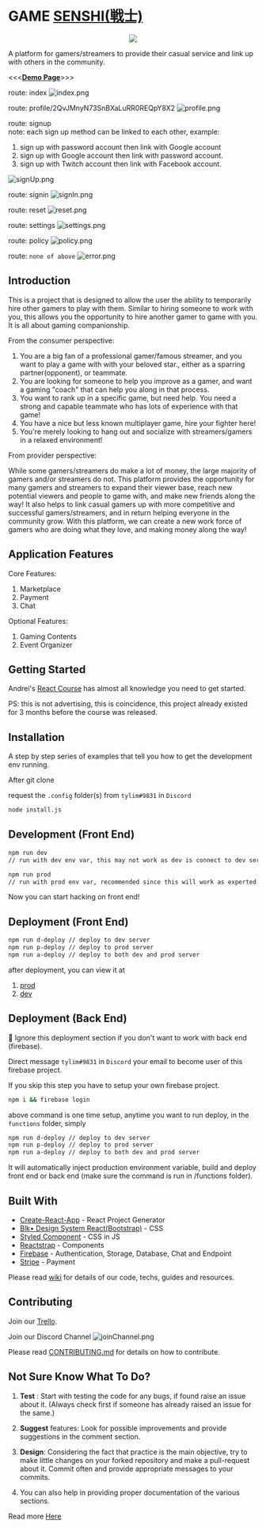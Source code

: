 # GAME [SENSHI(戦士)](https://en.wikipedia.org/wiki/Senshi)

<p align="center">
  <img src='./public/android-chrome-512x512.png'>
</p>

A platform for gamers/streamers to provide their casual service and link up with others in the community.

<<<[**Demo Page**](https://gamessenshi.firebaseapp.com/)>>>

route: index
![index.png](./src/0_assets/img/readme/index.png)

route: profile/2QvJMnyN73SnBXaLuRR0REQpY8X2
![profile.png](./src/0_assets/img/readme/profile.png)

route: signup  
note: each sign up method can be linked to each other, example:

1. sign up with password account then link with Google account
2. sign up with Google account then link with password account.
3. sign up with Twitch account then link with Facebook account.

![signUp.png](./src/0_assets/img/readme/signUp.png)

route: signin
![signIn.png](./src/0_assets/img/readme/signIn.png)

route: reset
![reset.png](./src/0_assets/img/readme/reset.png)

route: settings
![settings.png](./src/0_assets/img/readme/settings.png)

route: policy
![policy.png](./src/0_assets/img/readme/policy.png)

route: `none of above`
![error.png](./src/0_assets/img/readme/error.png)

## Introduction

This is a project that is designed to allow the user the ability to temporarily hire other gamers to play with them. Similar to hiring someone to work with you, this allows you the opportunity to hire another gamer to game with you. It is all about gaming companionship.

From the consumer perspective:

1. You are a big fan of a professional gamer/famous streamer, and you want to play a game with with your beloved star., either as a sparring partner(opponent), or teammate.
2. You are looking for someone to help you improve as a gamer, and want a gaming "coach" that can help you along in that process.
3. You want to rank up in a specific game, but need help. You need a strong and capable teammate who has lots of experience with that game!
4. You have a nice but less known multiplayer game, hire your fighter here!
5. You're merely looking to hang out and socialize with streamers/gamers in a relaxed environment!

From provider perspective:  

While some gamers/streamers do make a lot of money, the large majority of gamers and/or streamers do not. This platform provides the opportunity for many gamers and streamers to expand their viewer base, reach new potential viewers and people to game with, and make new friends along the way! It also helps to link casual gamers up with more competitive and successful gamers/streamers, and in return helping everyone in the community grow. With this platform, we can create a new work force of gamers who are doing what they love, and making money along the way!

## Application Features

Core Features:

1. Marketplace
2. Payment
3. Chat

Optional Features:

1. Gaming Contents
2. Event Organizer

## Getting Started  

Andrei's [React Course](https://www.udemy.com/complete-react-developer-zero-to-mastery/?couponCode=ZTMREACTLAUNCH) has almost all knowledge you need to get started.  

PS: this is not advertising, this is coincidence, this project already existed for 3 months before the course was released.

## Installation

A step by step series of examples that tell you how to get the development env running.

After git clone

request the `.config` folder(s) from `tylim#9831` in `Discord`

```bash
node install.js
```

## Development (Front End)

```bash
npm run dev
// run with dev env var, this may not work as dev is connect to dev server (experiment server)  

npm run prod
// run with prod env var, recommended since this will work as experted most of the time
```

Now you can start hacking on front end!

## Deployment (Front End)

```bash
npm run d-deploy // deploy to dev server  
npm run p-deploy // deploy to prod server
npm run a-deploy // deploy to both dev and prod server
```

after deployment, you can view it at

1. [prod](https://gamesenshi.com/)
2. [dev](https://game-senshi.firebaseapp.com/)

## Deployment (Back End)

🛑 Ignore this deployment section if you don't want to work with back end (firebase).

Direct message `tylim#9831` in `Discord` your email to become user of this firebase project.

If you skip this step you have to setup your own firebase project.

```bash
npm i && firebase login
```

above command is one time setup, anytime you want to run deploy, in the `functions` folder, simply

```bash
npm run d-deploy // deploy to dev server  
npm run p-deploy // deploy to prod server
npm run a-deploy // deploy to both dev and prod server
```

It will automatically inject production environment variable, build and deploy front end or back end (make sure the command is run in /functions folder).

## Built With

- [Create-React-App](http://www.dropwizard.io/1.0.2/docs/) - React Project Generator
- [Blk• Design System React(Bootstrap)](https://github.com/creativetimofficial/blk-design-system-react/) - CSS
- [Styled Component](https://www.styled-components.com/) - CSS in JS
- [Reactstrap](https://reactstrap.github.io/) - Components
- [Firebase](https://firebase.google.com/) - Authentication, Storage, Database, Chat and Endpoint
- [Stripe](https://stripe.com/) - Payment

Please read [wiki](https://github.com/tylim88/GameSenshi/wiki) for details of our code, techs, guides and resources.

## Contributing

Join our [Trello](https://trello.com/invite/b/tAyH3oig/a5374e9eaa1bbe644f3e7367d1e23300/game-senshi).

Join our Discord Channel
![joinChannel.png](./src/0_assets/img/readme/joinChannel.png)

Please read [CONTRIBUTING.md](https://github.com/tylim88/GameSenshi/blob/master/CONTRIBUTING.md) for details on how to contribute.

## Not Sure Know What To Do?

1. **Test** : Start with testing the code for any bugs, if found raise an issue about it. (Always check first if someone has already raised an issue for the same.)

2. **Suggest** features: Look for possible improvements and provide suggestions in the comment section.

3. **Design**: Considering the fact that practice is the main objective, try to make little changes on your forked repository and make a pull-request about it. Commit often and provide appropriate messages to your commits.

4. You can also help in providing proper documentation of the various sections.

Read more [Here](https://github.com/zero-to-mastery/start-here-guidelines/blob/master/Get%20Started.md#how-can-i-contribute-to-projects)
